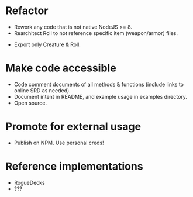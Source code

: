 # Refactor
+ Rework any code that is not native NodeJS >= 8.
+ Rearchitect Roll to not reference specific item (weapon/armor) files.
- Export only Creature & Roll.

# Make code accessible
- Code comment documents of all methods & functions (include links to online SRD as needed).
- Document intent in README, and example usage in examples directory.
- Open source.

# Promote for external usage
- Publish on NPM. Use personal creds!

# Reference implementations
- RogueDecks
- ???
